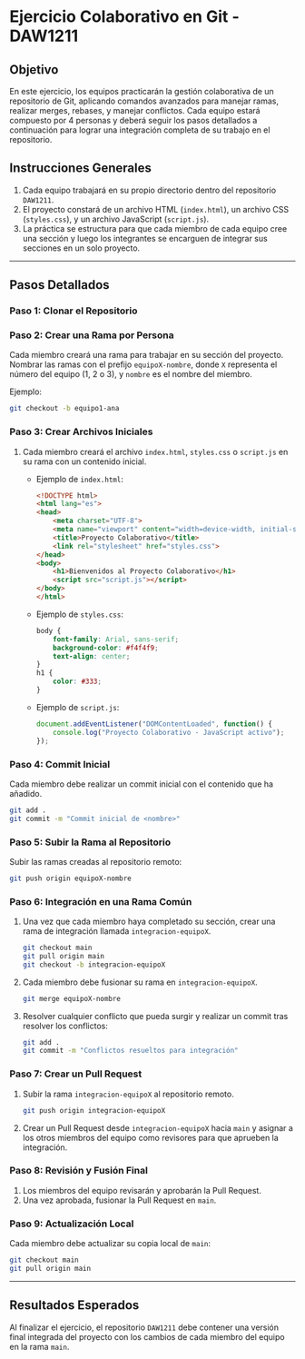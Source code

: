 
# Ejercicio Colaborativo en Git - DAW1211

## Objetivo

En este ejercicio, los equipos practicarán la gestión colaborativa de un repositorio de Git, aplicando comandos avanzados para manejar ramas, realizar merges, rebases, y manejar conflictos. Cada equipo estará compuesto por 4 personas y deberá seguir los pasos detallados a continuación para lograr una integración completa de su trabajo en el repositorio.

## Instrucciones Generales

1. Cada equipo trabajará en su propio directorio dentro del repositorio `DAW1211`.
2. El proyecto constará de un archivo HTML (`index.html`), un archivo CSS (`styles.css`), y un archivo JavaScript (`script.js`).
3. La práctica se estructura para que cada miembro de cada equipo cree una sección y luego los integrantes se encarguen de integrar sus secciones en un solo proyecto.

---

## Pasos Detallados

### Paso 1: Clonar el Repositorio


### Paso 2: Crear una Rama por Persona

Cada miembro creará una rama para trabajar en su sección del proyecto. Nombrar las ramas con el prefijo `equipoX-nombre`, donde `X` representa el número del equipo (1, 2 o 3), y `nombre` es el nombre del miembro.

Ejemplo:
```bash
git checkout -b equipo1-ana
```

### Paso 3: Crear Archivos Iniciales

1. Cada miembro creará el archivo `index.html`, `styles.css` o `script.js` en su rama con un contenido inicial.
   
   - Ejemplo de `index.html`:
     ```html
     <!DOCTYPE html>
     <html lang="es">
     <head>
         <meta charset="UTF-8">
         <meta name="viewport" content="width=device-width, initial-scale=1.0">
         <title>Proyecto Colaborativo</title>
         <link rel="stylesheet" href="styles.css">
     </head>
     <body>
         <h1>Bienvenidos al Proyecto Colaborativo</h1>
         <script src="script.js"></script>
     </body>
     </html>
     ```

   - Ejemplo de `styles.css`:
     ```css
     body {
         font-family: Arial, sans-serif;
         background-color: #f4f4f9;
         text-align: center;
     }
     h1 {
         color: #333;
     }
     ```

   - Ejemplo de `script.js`:
     ```javascript
     document.addEventListener("DOMContentLoaded", function() {
         console.log("Proyecto Colaborativo - JavaScript activo");
     });
     ```

### Paso 4: Commit Inicial

Cada miembro debe realizar un commit inicial con el contenido que ha añadido.
```bash
git add .
git commit -m "Commit inicial de <nombre>"
```

### Paso 5: Subir la Rama al Repositorio

Subir las ramas creadas al repositorio remoto:
```bash
git push origin equipoX-nombre
```

### Paso 6: Integración en una Rama Común

1. Una vez que cada miembro haya completado su sección, crear una rama de integración llamada `integracion-equipoX`.
   ```bash
   git checkout main
   git pull origin main
   git checkout -b integracion-equipoX
   ```

2. Cada miembro debe fusionar su rama en `integracion-equipoX`.
   ```bash
   git merge equipoX-nombre
   ```

3. Resolver cualquier conflicto que pueda surgir y realizar un commit tras resolver los conflictos:
   ```bash
   git add .
   git commit -m "Conflictos resueltos para integración"
   ```

### Paso 7: Crear un Pull Request

1. Subir la rama `integracion-equipoX` al repositorio remoto.
   ```bash
   git push origin integracion-equipoX
   ```

2. Crear un Pull Request desde `integracion-equipoX` hacia `main` y asignar a los otros miembros del equipo como revisores para que aprueben la integración.

### Paso 8: Revisión y Fusión Final

1. Los miembros del equipo revisarán y aprobarán la Pull Request.
2. Una vez aprobada, fusionar la Pull Request en `main`.

### Paso 9: Actualización Local

Cada miembro debe actualizar su copia local de `main`:
```bash
git checkout main
git pull origin main
```

---

## Resultados Esperados

Al finalizar el ejercicio, el repositorio `DAW1211` debe contener una versión final integrada del proyecto con los cambios de cada miembro del equipo en la rama `main`.

